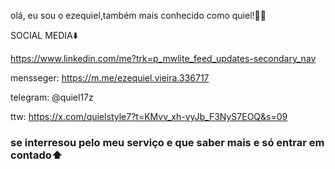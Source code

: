 olá, eu sou o ezequiel,também mais conhecido como quiel!👋🏽

SOCIAL MEDIA⬇️

https://www.linkedin.com/me?trk=p_mwlite_feed_updates-secondary_nav

mensseger: https://m.me/ezequiel.vieira.336717

telegram: @quiel17z

ttw: https://x.com/quielstyle7?t=KMvv_xh-vyJb_F3NyS7EOQ&s=09

### se interresou pelo meu serviço e que saber mais e só entrar em contado⬆️
 